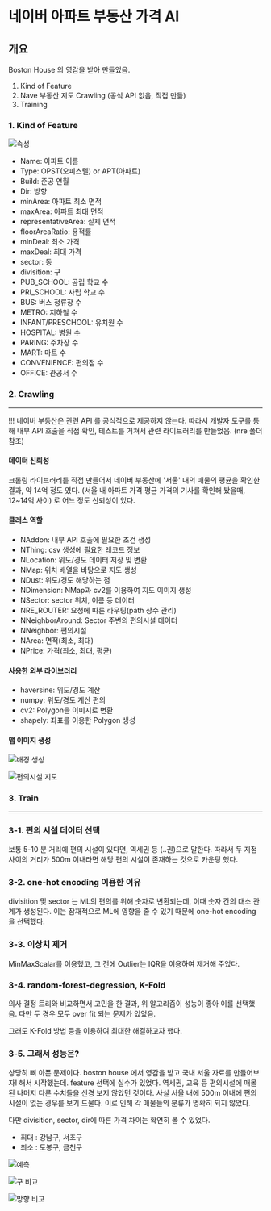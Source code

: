 # 네이버 아파트 부동산 가격 AI

## 개요

Boston House 의 영감을 받아 만들었음.

1. Kind of Feature
2. Nave 부동산 지도 Crawling (공식 API 없음, 직접 만듦)
3. Training

### 1. Kind of Feature

![속성](./img/features.png)

- Name: 아파트 이름
- Type: OPST(오피스텔) or APT(아파트)
- Build: 준공 연월
- Dir: 방향
- minArea: 아파트 최소 면적
- maxArea: 아파트 최대 면적
- representativeArea: 실제 면적
- floorAreaRatio: 용적률
- minDeal: 최소 가격
- maxDeal: 최대 가격
- sector: 동
- divisition: 구
- PUB_SCHOOL: 공립 학교 수
- PRI_SCHOOL: 사립 학교 수
- BUS: 버스 정류장 수
- METRO: 지하철 수
- INFANT/PRESCHOOL: 유치원 수
- HOSPITAL: 병원 수
- PARING: 주차장 수
- MART: 마트 수
- CONVENIENCE: 편의점 수
- OFFICE: 관공서 수

### 2. Crawling

---

!!! 네이버 부동산은 관련 API 를 공식적으로 제공하지 않는다. 따라서 개발자 도구를 통해 내부 API 호출을 직접 확인, 테스트를 거쳐서 관련 라이브러리를 만들었음. (nre 폴더 참조)

#### 데이터 신뢰성

크롤링 라이브러리를 직접 만들어서 네이버 부동산에 '서울' 내의 매물의 평균을 확인한 결과, 약 14억 정도 였다. (서울 내 아파트 가격 평균 가격의 기사를 확인해 봤을때, 12~14억 사이) 로 어느 정도 신뢰성이 있다.

#### 클래스 역할

- NAddon: 내부 API 호출에 필요한 조건 생성
- NThing: csv 생성에 필요한 레코드 정보
- NLocation: 위도/경도 데이터 저장 및 변환
- NMap: 위치 배열을 바탕으로 지도 생성
- NDust: 위도/경도 해당하는 점
- NDimension: NMap과 cv2를 이용하여 지도 이미지 생성
- NSector: sector 위치, 이름 등 데이터
- NRE_ROUTER: 요청에 따른 라우팅(path 상수 관리)
- NNeighborAround: Sector 주변의 편의시설 데이터
- NNeighbor: 편의시설
- NArea: 면적(최소, 최대)
- NPrice: 가격(최소, 최대, 평균)

#### 사용한 외부 라이브러리

- haversine: 위도/경도 계산
- numpy: 위도/경도 계산 편의
- cv2: Polygon을 이미지로 변환
- shapely: 좌표를 이용한 Polygon 생성

#### 맵 이미지 생성

![배경 생성](./img/map.png)

![편의시설 지도](./img/conv.png)

### 3. Train

---

### 3-1. 편의 시설 데이터 선택

보통 5-10 분 거리에 편의 시설이 있다면, 역세권 등 (..권)으로 말한다. 따라서 두 지점 사이의 거리가 500m 이내라면 해당 편의 시설이 존재하는 것으로 카운팅 했다.

### 3-2. one-hot encoding 이용한 이유

divisition 및 sector 는 ML의 편의를 위해 숫자로 변환되는데, 이때 숫자 간의 대소 관계가 생성된다. 이는 잠재적으로 ML에 영향을 줄 수 있기 때문에 one-hot encoding을 선택했다.

### 3-3. 이상치 제거

MinMaxScalar를 이용했고, 그 전에 Outlier는 IQR을 이용하여 제거해 주었다.

### 3-4. random-forest-degression, K-Fold

의사 결정 트리와 비교하면서 고민을 한 결과, 위 알고리즘이 성능이 좋아 이를 선택했음. 다만 두 경우 모두 over fit 되는 문제가 있었음.

그래도 K-Fold 방법 등을 이용하여 최대한 해결하고자 했다.

### 3-5. 그래서 성능은?

상당히 뼈 아픈 문제이다. boston house 에서 영감을 받고 국내 서울 자료를 만들어보자! 해서 시작했는데. feature 선택에 실수가 있었다. 역세권, 교육 등 편의시설에 매몰된 나머지 다른 수치들을 신경 보지 않았던 것이다. 사실 서울 내에 500m 이내에 편의 시설이 없는 경우를 보기 드물다. 이로 인해 각 매물들의 분류가 명확히 되지 않았다.

다만 divisition, sector, dir에 따른 가격 차이는 확연히 볼 수 있었다.

- 최대 : 강남구, 서초구
- 최소 : 도봉구, 금천구

![예측](./img/predict.png)

![구 비교](./img/divisition.png)

![방향 비교](./img/dir.png)
